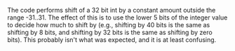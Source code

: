 The code performs shift of a 32 bit int by a constant amount outside the range -31..31. The effect of this is to use the lower 5 bits of the integer value to decide how much to shift by (e.g., shifting by 40 bits is the same as shifting by 8 bits, and shifting by 32 bits is the same as shifting by zero bits). This probably isn't what was expected, and it is at least confusing.